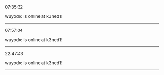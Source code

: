 07:35:32

wuyodo: is online at k3ned1!

---

07:57:04

wuyodo: is online at k3ned1!

---

22:47:43

wuyodo: is online at k3ned1!

---

